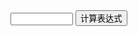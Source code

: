 <input type="text" style="height:20px;width:100px;" id="ba" />
<button onclick="sun()">计算表达式</button>
<script>
  let da=0
  function sun(){
  da=eval($(#ba).val())}
  document.getElementById('ba').value=string(da)
</script>

